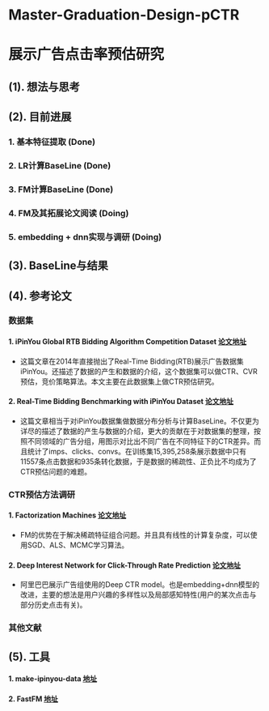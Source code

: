 # Master-Graduation-Design-pCTR
# 展示广告点击率预估研究

## (1). 想法与思考

## (2). 目前进展

### 1. 基本特征提取 (Done)
### 2. LR计算BaseLine (Done)
### 3. FM计算BaseLine (Done)
### 4. FM及其拓展论文阅读 (Doing)
### 5. embedding + dnn实现与调研 (Doing)

## (3). BaseLine与结果

## (4). 参考论文

### 数据集

#### 1. iPinYou Global RTB Bidding Algorithm Competition Dataset [论文地址](http://wnzhang.net/share/rtb-papers/ipinyou-dataset.pdf)

* 这篇文章在2014年直接抛出了Real-Time Bidding(RTB)展示广告数据集iPinYou。还描述了数据的产生和数据的介绍，这个数据集可以做CTR、CVR预估，竞价策略算法。本文主要在此数据集上做CTR预估研究。 

#### 2. Real-Time Bidding Benchmarking with iPinYou Dataset [论文地址](https://arxiv.org/pdf/1407.7073.pdf)

* 这篇文章相当于对iPinYou数据集做数据分布分析与计算BaseLine。不仅更为详尽的描述了数据的产生与数据的介绍，更大的贡献在于对数据集的整理，按照不同领域的广告分组，用图示对比出不同广告在不同特征下的CTR差异。而且统计了imps、clicks、convs。在训练集15,395,258条展示数据中只有11557条点击数据和935条转化数据，于是数据的稀疏性、正负比不均成为了CTR预估问题的难题。

### CTR预估方法调研

#### 1. Factorization Machines [论文地址](https://www.ismll.uni-hildesheim.de/pub/pdfs/Rendle2010FM.pdf)

* FM的优势在于解决稀疏特征组合问题。并且具有线性的计算复杂度，可以使用SGD、ALS、MCMC学习算法。

#### 2. Deep Interest Network for Click-Through Rate Prediction [论文地址](https://arxiv.org/pdf/1706.06978.pdf)

* 阿里巴巴展示广告组使用的Deep CTR model。也是embedding+dnn模型的改进，主要的想法是用户兴趣的多样性以及局部感知特性(用户的某次点击与部分历史点击有关)。

### 其他文献

## (5). 工具

#### 1. make-ipinyou-data [地址](https://github.com/wnzhang/make-ipinyou-data)

#### 2. FastFM [地址](https://github.com/ibayer/fastFM)
